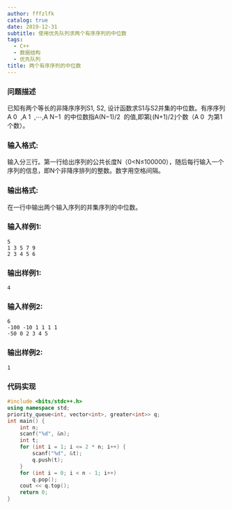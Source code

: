 ```yaml
---
author: fffzlfk
catalog: true
date: 2019-12-31
subtitle: 使用优先队列求两个有序序列的中位数
tags:
  - C++
  - 数据结构
  - 优先队列
title: 两个有序序列的中位数
---
```


### 问题描述
已知有两个等长的非降序序列S1, S2, 设计函数求S1与S2并集的中位数。有序序列A
​0
​​ ,A
​1
​​ ,⋯,A
​N−1
​​ 的中位数指A
​(N−1)/2
​​ 的值,即第⌊(N+1)/2⌋个数（A
​0
​​ 为第1个数）。

### 输入格式:
输入分三行。第一行给出序列的公共长度N（0<N≤100000），随后每行输入一个序列的信息，即N个非降序排列的整数。数字用空格间隔。

### 输出格式:
在一行中输出两个输入序列的并集序列的中位数。

### 输入样例1:
```
5
1 3 5 7 9
2 3 4 5 6
```


### 输出样例1:
```
4
```


### 输入样例2:
```
6
-100 -10 1 1 1 1
-50 0 2 3 4 5
```


### 输出样例2:
```
1
```

### 代码实现
```cpp
#include <bits/stdc++.h>
using namespace std;
priority_queue<int, vector<int>, greater<int>> q;
int main() {
    int n;
    scanf("%d", &n);
    int t;
    for (int i = 1; i <= 2 * n; i++) {
        scanf("%d", &t);
        q.push(t);
    }
    for (int i = 0; i < n - 1; i++)
        q.pop();
    cout << q.top();
    return 0;
}
```